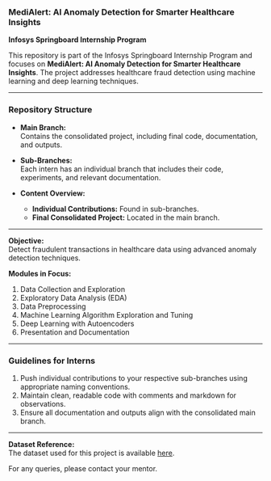
### MediAlert: AI Anomaly Detection for Smarter Healthcare Insights  

**Infosys Springboard Internship Program**  

This repository is part of the Infosys Springboard Internship Program and focuses on **MediAlert: AI Anomaly Detection for Smarter Healthcare Insights**. The project addresses healthcare fraud detection using machine learning and deep learning techniques.

---

### **Repository Structure**  

- **Main Branch:**  
  Contains the consolidated project, including final code, documentation, and outputs.  

- **Sub-Branches:**  
  Each intern has an individual branch that includes their code, experiments, and relevant documentation.  

- **Content Overview:**  
  - **Individual Contributions:** Found in sub-branches.  
  - **Final Consolidated Project:** Located in the main branch.  

---

**Objective:**  
Detect fraudulent transactions in healthcare data using advanced anomaly detection techniques.  

**Modules in Focus:**  
1. Data Collection and Exploration  
2. Exploratory Data Analysis (EDA)  
3. Data Preprocessing  
4. Machine Learning Algorithm Exploration and Tuning  
5. Deep Learning with Autoencoders  
6. Presentation and Documentation  

---

### **Guidelines for Interns**  

1. Push individual contributions to your respective sub-branches using appropriate naming conventions.  
2. Maintain clean, readable code with comments and markdown for observations.  
3. Ensure all documentation and outputs align with the consolidated main branch.  

---

**Dataset Reference:**  
The dataset used for this project is available [here](https://www.kaggle.com/datasets/tamilsel/healthcare-providers-data).  

For any queries, please contact your mentor.  

